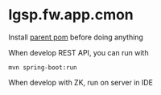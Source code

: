 # lgsp.fw.app.cmon

Install [parent pom](https://github.com/Caltalys/lgsp-parent) before doing anything

When develop REST API, you can run with 
```
mvn spring-boot:run 
```
When develop with ZK, run on server in IDE
